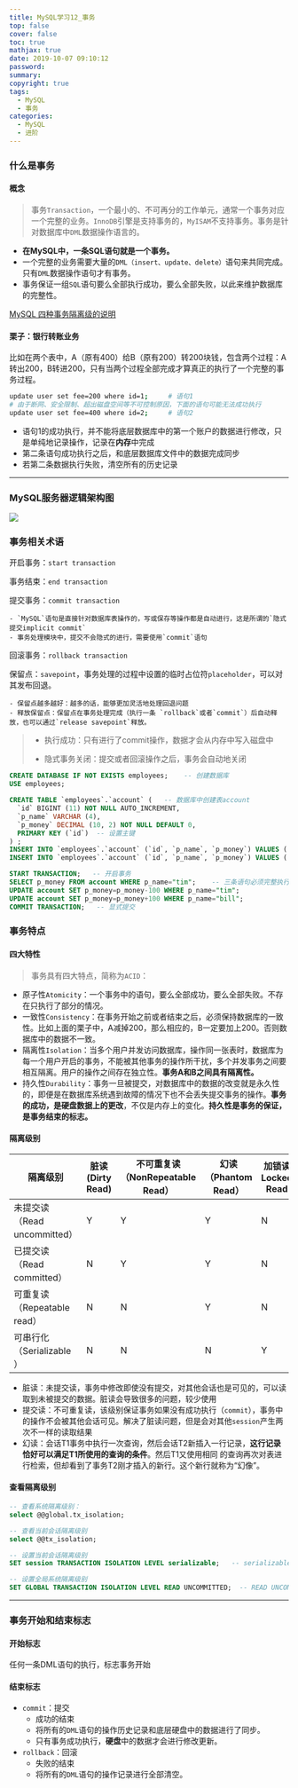 ```yaml
---
title: MySQL学习12_事务
top: false
cover: false
toc: true
mathjax: true
date: 2019-10-07 09:10:12
password:
summary:
copyright: true
tags:
  - MySQL
  - 事务
categories:
  - MySQL
  - 进阶
---
```


### 什么是事务

#### 概念

> 事务`Transaction`，一个最小的、不可再分的工作单元，通常一个事务对应一个完整的业务。`InnoDB`引擎是支持事务的，`MyISAM`不支持事务。事务是针对数据库中`DML`数据操作语言的。

- **在MySQL中，一条SQL语句就是一个事务。**
- 一个完整的业务需要大量的`DML（insert、update、delete）`语句来共同完成。只有`DML`数据操作语句才有事务。
- 事务保证一组`SQL`语句要么全部执行成功，要么全部失败，以此来维护数据库的完整性。

[MySQL 四种事务隔离级的说明](https://www.cnblogs.com/zhoujinyi/p/3437475.HTML)

<!--MORE-->

#### 栗子：银行转账业务

比如在两个表中，A（原有400）给B（原有200）转200块钱，包含两个过程：A转出200，B转进200，只有当两个过程全部完成才算真正的执行了一个完整的事务过程。

```bash
update user set fee=200 where id=1;     # 语句1
# 由于断网、安全限制、超出磁盘空间等不可控制原因，下面的语句可能无法成功执行
update user set fee=400 where id=2;     # 语句2
```

- 语句1的成功执行，并不能将底层数据库中的第一个账户的数据进行修改，只是单纯地记录操作，记录在**内存**中完成
- 第二条语句成功执行之后，和底层数据库文件中的数据完成同步
- 若第二条数据执行失败，清空所有的历史记录

------

### MySQL服务器逻辑架构图

![](https://s2.ax1x.com/2019/10/07/u2i7Sx.md.png)

### 事务相关术语

开启事务：`start transaction`

事务结束：`end transaction`

提交事务：`commit transaction`

	- `MySQL`语句是直接针对数据库表操作的，写或保存等操作都是自动进行，这是所谓的`隐式提交implicit commit`
	- 事务处理模块中，提交不会隐式的进行，需要使用`commit`语句

回滚事务：`rollback transaction`

保留点：`savepoint`，事务处理的过程中设置的临时占位符`placeholder`，可以对其发布回退。

	- 保留点越多越好：越多的话，能够更加灵活地处理回退问题
	- 释放保留点：保留点在事务处理完成（执行一条 `rollback`或者`commit`）后自动释放，也可以通过`release savepoint`释放。

> - 执行成功：只有进行了commit操作，数据才会从内存中写入磁盘中
>
> - 隐式事务关闭：提交或者回滚操作之后，事务会自动地关闭

```sql
CREATE DATABASE IF NOT EXISTS employees;    -- 创建数据库
USE employees;

CREATE TABLE `employees`.`account` (   -- 数据库中创建表account
  `id` BIGINT (11) NOT NULL AUTO_INCREMENT,
  `p_name` VARCHAR (4),
  `p_money` DECIMAL (10, 2) NOT NULL DEFAULT 0,
  PRIMARY KEY (`id`)  -- 设置主键
) ;
INSERT INTO `employees`.`account` (`id`, `p_name`, `p_money`) VALUES ('1', 'tim', '200');    -- 插入两条记录
INSERT INTO `employees`.`account` (`id`, `p_name`, `p_money`) VALUES ('2', 'bill', '200'); 

START TRANSACTION;   -- 开启事务
SELECT p_money FROM account WHERE p_name="tim";    -- 三条语句必须完整执行 
UPDATE account SET p_money=p_money-100 WHERE p_name="tim";
UPDATE account SET p_money=p_money+100 WHERE p_name="bill";
COMMIT TRANSACTION;   -- 显式提交
```



### 事务特点

#### 四大特性

> 事务具有四大特点，简称为`ACID`：

- 原子性`Atomicity`：一个事务中的语句，要么全部成功，要么全部失败。不存在只执行了部分的情况。
- 一致性`Consistency`：在事务开始之前或者结束之后，必须保持数据库的一致性。比如上面的栗子中，A减掉200，那么相应的，B一定要加上200。否则数据库中的数据不一致。
- 隔离性`Isolation`：当多个用户并发访问数据库，操作同一张表时，数据库为每一个用户开启的事务，不能被其他事务的操作所干扰，多个并发事务之间要相互隔离。用户的操作之间存在独立性。**事务A和B之间具有隔离性。**
- 持久性`Durability`：事务一旦被提交，对数据库中的数据的改变就是永久性的，即便是在数据库系统遇到故障的情况下也不会丢失提交事务的操作。**事务的成功，是硬盘数据上的更改**，不仅是内存上的变化。**持久性是事务的保证，是事务结束的标志。**

#### 隔离级别

| 隔离级别                     | 脏读(Dirty Read) | 不可重复读（NonRepeatable Read） | 幻读（Phantom Read） | 加锁读Locked Read |
| ---------------------------- | ---------------- | -------------------------------- | -------------------- | ----------------- |
| 未提交读（Read uncommitted） | Y                | Y                                | Y                    | N                 |
| 已提交读（Read committed）   | N                | Y                                | Y                    | N                 |
| 可重复读（Repeatable read）  | N                | N                                | Y                    | N                 |
| 可串行化（Serializable ）    | N                | N                                | N                    | Y                 |

- 脏读：未提交读，事务中修改即使没有提交，对其他会话也是可见的，可以读取到未被提交的数据。脏读会导致很多的问题，较少使用
- 提交读：不可重复读，该级别保证事务如果没有成功执行（`commit`），事务中的操作不会被其他会话可见。解决了脏读问题，但是会对其他`session`产生两次不一样的读取结果
- 幻读：会话T1事务中执行一次查询，然后会话T2新插入一行记录，**这行记录恰好可以满足T1所使用的查询的条件**。然后T1又使用相同 的查询再次对表进行检索，但却看到了事务T2刚才插入的新行。这个新行就称为“幻像”。



#### 查看隔离级别

```sql
-- 查看系统隔离级别：
select @@global.tx_isolation;

-- 查看当前会话隔离级别
select @@tx_isolation;

-- 设置当前会话隔离级别
SET session TRANSACTION ISOLATION LEVEL serializable;   -- serializable 级别

-- 设置全局系统隔离级别
SET GLOBAL TRANSACTION ISOLATION LEVEL READ UNCOMMITTED;  -- READ UNCOMMITTED 可读未提交级别
```



------

### 事务开始和结束标志

#### 开始标志

任何一条DML语句的执行，标志事务开始

#### 结束标志

- `commit`：提交
  - 成功的结束
  - 将所有的`DML`语句的操作历史记录和底层硬盘中的数据进行了同步。
  - 只有事务成功执行，**硬盘**中的数据才会进行修改更新。
- `rollback`：回滚
  - 失败的结束
  - 将所有的`DML`语句的操作记录进行全部清空。